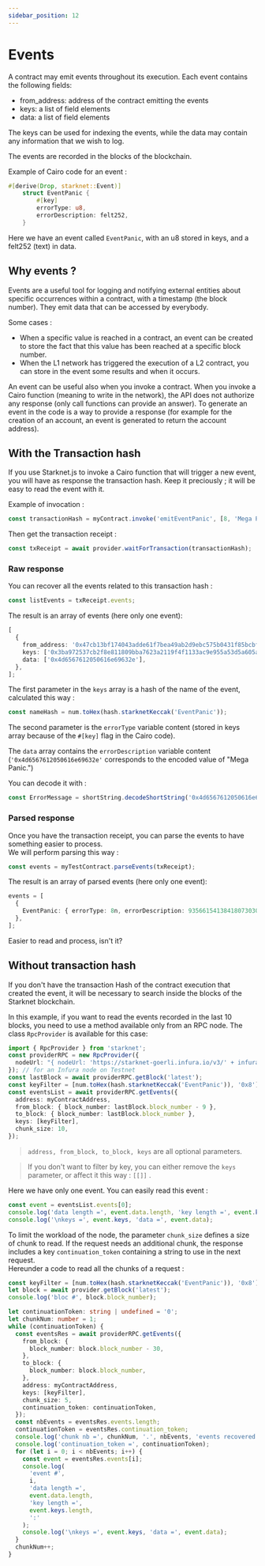 ```yaml
---
sidebar_position: 12
---
```


# Events

A contract may emit events throughout its execution. Each event contains the following fields:

- from_address: address of the contract emitting the events
- keys: a list of field elements
- data: a list of field elements

The keys can be used for indexing the events, while the data may contain any information that we wish to log.

The events are recorded in the blocks of the blockchain.

Example of Cairo code for an event :

```rust
#[derive(Drop, starknet::Event)]
    struct EventPanic {
        #[key]
        errorType: u8,
        errorDescription: felt252,
    }
```

Here we have an event called `EventPanic`, with an u8 stored in keys, and a felt252 (text) in data.

## Why events ?

Events are a useful tool for logging and notifying external entities about specific occurrences within a contract, with a timestamp (the block number). They emit data that can be accessed by everybody.

Some cases :

- When a specific value is reached in a contract, an event can be created to store the fact that this value has been reached at a specific block number.
- When the L1 network has triggered the execution of a L2 contract, you can store in the event some results and when it occurs.

An event can be useful also when you invoke a contract. When you invoke a Cairo function (meaning to write in the network), the API does not authorize any response (only call functions can provide an answer). To generate an event in the code is a way to provide a response (for example for the creation of an account, an event is generated to return the account address).

## With the Transaction hash

If you use Starknet.js to invoke a Cairo function that will trigger a new event, you will have as response the transaction hash. Keep it preciously ; it will be easy to read the event with it.

Example of invocation :

```typescript
const transactionHash = myContract.invoke('emitEventPanic', [8, 'Mega Panic.']);
```

Then get the transaction receipt :

```typescript
const txReceipt = await provider.waitForTransaction(transactionHash);
```

### Raw response

You can recover all the events related to this transaction hash :

```typescript
const listEvents = txReceipt.events;
```

The result is an array of events (here only one event):

```typescript
[
  {
    from_address: '0x47cb13bf174043adde61f7bea49ab2d9ebc575b0431f85bcbfa113a6f93fc4',
    keys: ['0x3ba972537cb2f8e811809bba7623a2119f4f1133ac9e955a53d5a605af72bf2', '0x8'],
    data: ['0x4d6567612050616e69632e'],
  },
];
```

The first parameter in the `keys` array is a hash of the name of the event, calculated this way :

```typescript
const nameHash = num.toHex(hash.starknetKeccak('EventPanic'));
```

The second parameter is the `errorType` variable content (stored in keys array because of the `#[key]` flag in the Cairo code).

The `data` array contains the `errorDescription` variable content (`'0x4d6567612050616e69632e'` corresponds to the encoded value of "Mega Panic.")

You can decode it with :

```typescript
const ErrorMessage = shortString.decodeShortString('0x4d6567612050616e69632e');
```

### Parsed response

Once you have the transaction receipt, you can parse the events to have something easier to process.  
We will perform parsing this way :

```typescript
const events = myTestContract.parseEvents(txReceipt);
```

The result is an array of parsed events (here only one event):

```typescript
events = [
  {
    EventPanic: { errorType: 8n, errorDescription: 93566154138418073030976302n },
  },
];
```

Easier to read and process, isn't it?

## Without transaction hash

If you don't have the transaction Hash of the contract execution that created the event, it will be necessary to search inside the blocks of the Starknet blockchain.

In this example, if you want to read the events recorded in the last 10 blocks, you need to use a method available only from an RPC node. The class `RpcProvider` is available for this case:

```typescript
import { RpcProvider } from 'starknet';
const providerRPC = new RpcProvider({
  nodeUrl: "{ nodeUrl: 'https://starknet-goerli.infura.io/v3/' + infuraKey }",
}); // for an Infura node on Testnet
const lastBlock = await providerRPC.getBlock('latest');
const keyFilter = [num.toHex(hash.starknetKeccak('EventPanic')), '0x8'];
const eventsList = await providerRPC.getEvents({
  address: myContractAddress,
  from_block: { block_number: lastBlock.block_number - 9 },
  to_block: { block_number: lastBlock.block_number },
  keys: [keyFilter],
  chunk_size: 10,
});
```

> `address, from_block, to_block, keys` are all optional parameters.

> If you don't want to filter by key, you can either remove the `keys` parameter, or affect it this way : `[[]]` .

Here we have only one event. You can easily read this event :

```typescript
const event = eventsList.events[0];
console.log('data length =', event.data.length, 'key length =', event.keys.length, ':');
console.log('\nkeys =', event.keys, 'data =', event.data);
```

To limit the workload of the node, the parameter `chunk_size` defines a size of chunk to read. If the request needs an additional chunk, the response includes a key `continuation_token` containing a string to use in the next request.  
Hereunder a code to read all the chunks of a request :

```typescript
const keyFilter = [num.toHex(hash.starknetKeccak('EventPanic')), '0x8'];
let block = await provider.getBlock('latest');
console.log('bloc #', block.block_number);

let continuationToken: string | undefined = '0';
let chunkNum: number = 1;
while (continuationToken) {
  const eventsRes = await providerRPC.getEvents({
    from_block: {
      block_number: block.block_number - 30,
    },
    to_block: {
      block_number: block.block_number,
    },
    address: myContractAddress,
    keys: [keyFilter],
    chunk_size: 5,
    continuation_token: continuationToken,
  });
  const nbEvents = eventsRes.events.length;
  continuationToken = eventsRes.continuation_token;
  console.log('chunk nb =', chunkNum, '.', nbEvents, 'events recovered.');
  console.log('continuation_token =', continuationToken);
  for (let i = 0; i < nbEvents; i++) {
    const event = eventsRes.events[i];
    console.log(
      'event #',
      i,
      'data length =',
      event.data.length,
      'key length =',
      event.keys.length,
      ':'
    );
    console.log('\nkeys =', event.keys, 'data =', event.data);
  }
  chunkNum++;
}
```
